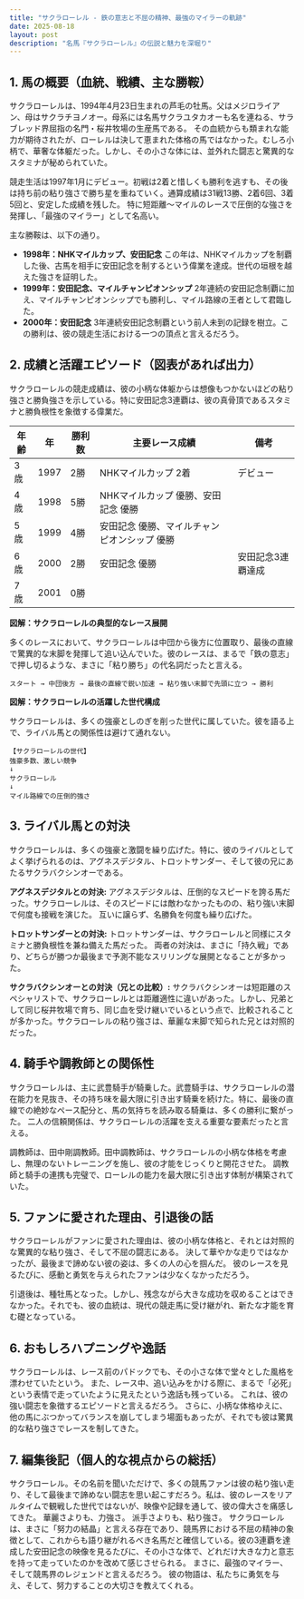 ```yaml
---
title: "サクラローレル - 鉄の意志と不屈の精神、最強のマイラーの軌跡"
date: 2025-08-18
layout: post
description: "名馬『サクラローレル』の伝説と魅力を深堀り"
---
```


## 1. 馬の概要（血統、戦績、主な勝鞍）

サクラローレルは、1994年4月23日生まれの芦毛の牡馬。父はメジロライアン、母はサクラチヨノオー。母系には名馬サクラユタカオーも名を連ねる、サラブレッド界屈指の名門・桜井牧場の生産馬である。  その血統からも類まれな能力が期待されたが、ローレルは決して恵まれた体格の馬ではなかった。むしろ小柄で、華奢な体躯だった。しかし、その小さな体には、並外れた闘志と驚異的なスタミナが秘められていた。

競走生活は1997年1月にデビュー。初戦は2着と惜しくも勝利を逃すも、その後は持ち前の粘り強さで勝ち星を重ねていく。通算成績は31戦13勝、2着6回、3着5回と、安定した成績を残した。  特に短距離〜マイルのレースで圧倒的な強さを発揮し、「最強のマイラー」として名高い。

主な勝鞍は、以下の通り。

* **1998年：NHKマイルカップ、安田記念**  この年は、NHKマイルカップを制覇した後、古馬を相手に安田記念を制するという偉業を達成。世代の垣根を越えた強さを証明した。
* **1999年：安田記念、マイルチャンピオンシップ** 2年連続の安田記念制覇に加え、マイルチャンピオンシップでも勝利し、マイル路線の王者として君臨した。
* **2000年：安田記念**  3年連続安田記念制覇という前人未到の記録を樹立。この勝利は、彼の競走生活における一つの頂点と言えるだろう。


## 2. 成績と活躍エピソード（図表があれば出力）

サクラローレルの競走成績は、彼の小柄な体躯からは想像もつかないほどの粘り強さと勝負強さを示している。特に安田記念3連覇は、彼の真骨頂であるスタミナと勝負根性を象徴する偉業だ。

| 年齢 | 年 | 勝利数 | 主要レース成績 | 備考 |
|---|---|---|---|---|
| 3歳 | 1997 | 2勝 | NHKマイルカップ 2着 | デビュー |
| 4歳 | 1998 | 5勝 | NHKマイルカップ 優勝、安田記念 優勝 |  |
| 5歳 | 1999 | 4勝 | 安田記念 優勝、マイルチャンピオンシップ 優勝 |  |
| 6歳 | 2000 | 2勝 | 安田記念 優勝 | 安田記念3連覇達成 |
| 7歳 | 2001 | 0勝 |  |  |


**図解：サクラローレルの典型的なレース展開**

多くのレースにおいて、サクラローレルは中団から後方に位置取り、最後の直線で驚異的な末脚を発揮して追い込んでいた。彼のレースは、まるで「鉄の意志」で押し切るような、まさに「粘り勝ち」の代名詞だったと言える。

```
スタート → 中団後方 → 最後の直線で鋭い加速 → 粘り強い末脚で先頭に立つ → 勝利
```

**図解：サクラローレルの活躍した世代構成**

サクラローレルは、多くの強豪としのぎを削った世代に属していた。彼を語る上で、ライバル馬との関係性は避けて通れない。

```
【サクラローレルの世代】
強豪多数、激しい競争
↓
サクラローレル
↓
マイル路線での圧倒的強さ
```


## 3. ライバル馬との対決

サクラローレルは、多くの強豪と激闘を繰り広げた。特に、彼のライバルとしてよく挙げられるのは、アグネスデジタル、トロットサンダー、そして彼の兄にあたるサクラバクシンオーである。

**アグネスデジタルとの対決:**  アグネスデジタルは、圧倒的なスピードを誇る馬だった。サクラローレルは、そのスピードには敵わなかったものの、粘り強い末脚で何度も接戦を演じた。  互いに譲らず、名勝負を何度も繰り広げた。

**トロットサンダーとの対決:** トロットサンダーは、サクラローレルと同様にスタミナと勝負根性を兼ね備えた馬だった。  両者の対決は、まさに「持久戦」であり、どちらが勝つか最後まで予測不能なスリリングな展開となることが多かった。

**サクラバクシンオーとの対決（兄との比較）:**  サクラバクシンオーは短距離のスペシャリストで、サクラローレルとは距離適性に違いがあった。しかし、兄弟として同じ桜井牧場で育ち、同じ血を受け継いでいるという点で、比較されることが多かった。サクラローレルの粘り強さは、華麗な末脚で知られた兄とは対照的だった。


## 4. 騎手や調教師との関係性

サクラローレルは、主に武豊騎手が騎乗した。武豊騎手は、サクラローレルの潜在能力を見抜き、その持ち味を最大限に引き出す騎乗を続けた。特に、最後の直線での絶妙なペース配分と、馬の気持ちを読み取る騎乗は、多くの勝利に繋がった。  二人の信頼関係は、サクラローレルの活躍を支える重要な要素だったと言える。

調教師は、田中剛調教師。田中調教師は、サクラローレルの小柄な体格を考慮し、無理のないトレーニングを施し、彼の才能をじっくりと開花させた。  調教師と騎手の連携も完璧で、ローレルの能力を最大限に引き出す体制が構築されていた。


## 5. ファンに愛された理由、引退後の話

サクラローレルがファンに愛された理由は、彼の小柄な体格と、それとは対照的な驚異的な粘り強さ、そして不屈の闘志にある。  決して華やかな走りではなかったが、最後まで諦めない彼の姿は、多くの人の心を掴んだ。  彼のレースを見るたびに、感動と勇気を与えられたファンは少なくなかっただろう。

引退後は、種牡馬となった。しかし、残念ながら大きな成功を収めることはできなかった。それでも、彼の血統は、現代の競走馬に受け継がれ、新たな才能を育む礎となっている。


## 6. おもしろハプニングや逸話

サクラローレルは、レース前のパドックでも、その小さな体で堂々とした風格を漂わせていたという。  また、レース中、追い込みをかける際に、まるで「必死」という表情で走っていたように見えたという逸話も残っている。  これは、彼の強い闘志を象徴するエピソードと言えるだろう。  さらに、小柄な体格ゆえに、他の馬にぶつかってバランスを崩してしまう場面もあったが、それでも彼は驚異的な粘り強さでレースを制してきた。


## 7. 編集後記（個人的な視点からの総括）

サクラローレル。その名前を聞いただけで、多くの競馬ファンは彼の粘り強い走り、そして最後まで諦めない闘志を思い起こすだろう。私は、彼のレースをリアルタイムで観戦した世代ではないが、映像や記録を通して、彼の偉大さを痛感してきた。  華麗さよりも、力強さ。  派手さよりも、粘り強さ。  サクラローレルは、まさに「努力の結晶」と言える存在であり、競馬界における不屈の精神の象徴として、これからも語り継がれるべき名馬だと確信している。彼の3連覇を達成した安田記念の映像を見るたびに、その小さな体で、どれだけ大きな力と意志を持って走っていたのかを改めて感じさせられる。  まさに、最強のマイラー、そして競馬界のレジェンドと言えるだろう。  彼の物語は、私たちに勇気を与え、そして、努力することの大切さを教えてくれる。
